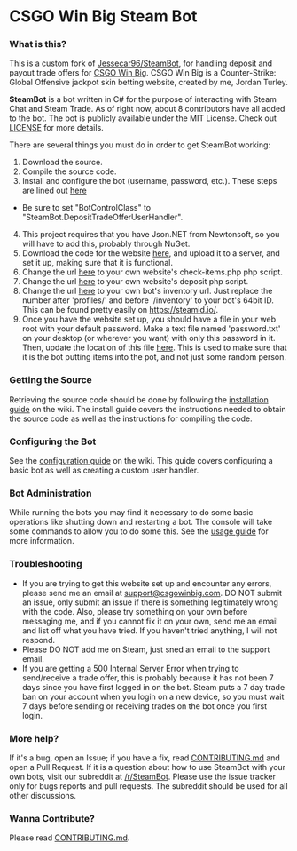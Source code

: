 # CSGO Win Big Steam Bot

### What is this?
This is a custom fork of [Jessecar96/SteamBot](https://github.com/Jessecar96/SteamBot), for handling deposit and payout trade offers for [CSGO Win Big](http://csgowinbig.com/). CSGO Win Big is a Counter-Strike: Global Offensive jackpot skin betting website, created by me, Jordan Turley.

**SteamBot** is a bot written in C# for the purpose of interacting with Steam Chat and Steam Trade.  As of right now, about 8 contributors have all added to the bot.  The bot is publicly available under the MIT License. Check out [LICENSE] for more details.

There are several things you must do in order to get SteamBot working:

1. Download the source.
2. Compile the source code.
3. Install and configure the bot (username, password, etc.). These steps are lined out [here](https://github.com/Jessecar96/SteamBot/wiki/Installation-Guide)
 * Be sure to set "BotControlClass" to "SteamBot.DepositTradeOfferUserHandler".
4. This project requires that you have Json.NET from Newtonsoft, so you will have to add this, probably through NuGet.
5. Download the code for the website [here](https://github.com/ztizzlegaming/CSGOWinBig), and upload it to a server, and set it up, making sure that it is functional.
6. Change the url [here](https://github.com/ztizzlegaming/CSGOWinBig-SteamBot/blob/master/SteamBot/DepositTradeOfferUserHandler.cs#L132) to your own website's check-items.php php script.
7. Change the url [here](https://github.com/ztizzlegaming/CSGOWinBig-SteamBot/blob/master/SteamBot/DepositTradeOfferUserHandler.cs#L162) to your own website's deposit php script.
7. Change the url [here](https://github.com/ztizzlegaming/CSGOWinBig-SteamBot/blob/master/SteamBot/DepositTradeOfferUserHandler.cs#L200) to your own bot's inventory url. Just replace the number after 'profiles/' and before '/inventory' to your bot's 64bit ID. This can be found pretty easily on https://steamid.io/.
8. Once you have the website set up, you should have a file in your web root with your default password. Make a text file named 'password.txt' on your desktop (or wherever you want) with only this password in it. Then, update the location of this file [here](https://github.com/ztizzlegaming/CSGOWinBig-SteamBot/blob/master/SteamBot/DepositTradeOfferUserHandler.cs#L85). This is used to make sure that it is the bot putting items into the pot, and not just some random person.

### Getting the Source

Retrieving the source code should be done by following the [installation guide] on the wiki. The install guide covers the instructions needed to obtain the source code as well as the instructions for compiling the code.

### Configuring the Bot

See the [configuration guide] on the wiki. This guide covers configuring a basic bot as well as creating a custom user handler.

### Bot Administration

While running the bots you may find it necessary to do some basic operations like shutting down and restarting a bot. The console will take some commands to allow you to do some this. See the [usage guide] for more information.

### Troubleshooting
* If you are trying to get this website set up and encounter any errors, please send me an email at support@csgowinbig.com. DO NOT submit an issue, only submit an issue if there is something legitimately wrong with the code. Also, please try something on your own before messaging me, and if you cannot fix it on your own, send me an email and list off what you have tried. If you haven't tried anything, I will not respond.
* Please DO NOT add me on Steam, just sned an email to the support email.
* If you are getting a 500 Internal Server Error when trying to send/receive a trade offer, this is probably because it has not been 7 days since you have first logged in on the bot. Steam puts a 7 day trade ban on your account when you login on a new device, so you must wait 7 days before sending or receiving trades on the bot once you first login.

### More help?
If it's a bug, open an Issue; if you have a fix, read [CONTRIBUTING.md] and open a Pull Request.  If it is a question about how to use SteamBot with your own bots, visit our subreddit at [/r/SteamBot](http://www.reddit.com/r/SteamBot). Please use the issue tracker only for bugs reports and pull requests. The subreddit should be used for all other  discussions.

### Wanna Contribute?
Please read [CONTRIBUTING.md].


   [installation guide]: https://github.com/Jessecar96/SteamBot/wiki/Installation-Guide
   [CONTRIBUTING.md]: https://github.com/Jessecar96/SteamBot/blob/master/CONTRIBUTING.md
   [LICENSE]: https://github.com/Jessecar96/SteamBot/blob/master/LICENSE
   [configuration guide]: https://github.com/Jessecar96/SteamBot/wiki/Configuration-Guide
   [usage guide]: https://github.com/Jessecar96/SteamBot/wiki/Usage-Guide
